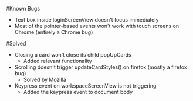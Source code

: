 #Known Bugs
* Text box inside loginScreenView doesn't focus immediately
* Most of the pointer-based events won't work with touch screens on Chrome (entirely a Chrome bug)

#Solved
* Closing a card won't close its child popUpCards
    - Added relevant functionality
* Scrolling doesn't trigger updateCardStyles() on firefox (mostly a firefox bug)
    - Solved by Mozilla
* Keypress event on workspaceScreenView is not triggering
    - Added the keypress event to document body
